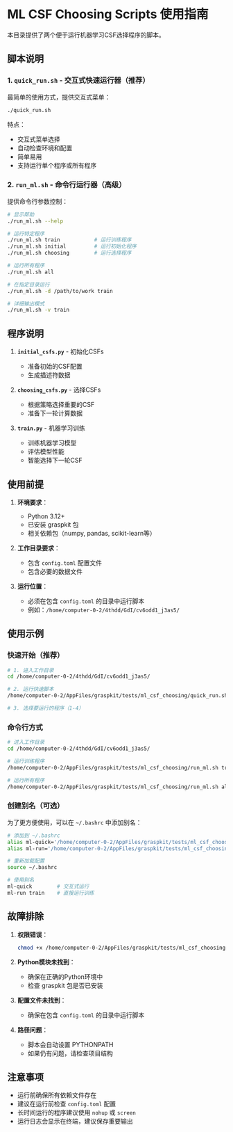 # ML CSF Choosing Scripts 使用指南

本目录提供了两个便于运行机器学习CSF选择程序的脚本。

## 脚本说明

### 1. `quick_run.sh` - 交互式快速运行器（推荐）

最简单的使用方式，提供交互式菜单：

```bash
./quick_run.sh
```

特点：
- 交互式菜单选择
- 自动检查环境和配置
- 简单易用
- 支持运行单个程序或所有程序

### 2. `run_ml.sh` - 命令行运行器（高级）

提供命令行参数控制：

```bash
# 显示帮助
./run_ml.sh --help

# 运行特定程序
./run_ml.sh train           # 运行训练程序
./run_ml.sh initial         # 运行初始化程序
./run_ml.sh choosing        # 运行选择程序

# 运行所有程序
./run_ml.sh all

# 在指定目录运行
./run_ml.sh -d /path/to/work train

# 详细输出模式
./run_ml.sh -v train
```

## 程序说明

1. **`initial_csfs.py`** - 初始化CSFs
   - 准备初始的CSF配置
   - 生成描述符数据

2. **`choosing_csfs.py`** - 选择CSFs
   - 根据策略选择重要的CSF
   - 准备下一轮计算数据

3. **`train.py`** - 机器学习训练
   - 训练机器学习模型
   - 评估模型性能
   - 智能选择下一轮CSF

## 使用前提

1. **环境要求**：
   - Python 3.12+
   - 已安装 graspkit 包
   - 相关依赖包（numpy, pandas, scikit-learn等）

2. **工作目录要求**：
   - 包含 `config.toml` 配置文件
   - 包含必要的数据文件

3. **运行位置**：
   - 必须在包含 `config.toml` 的目录中运行脚本
   - 例如：`/home/computer-0-2/4thdd/GdI/cv6odd1_j3as5/`

## 使用示例

### 快速开始（推荐）

```bash
# 1. 进入工作目录
cd /home/computer-0-2/4thdd/GdI/cv6odd1_j3as5/

# 2. 运行快速脚本
/home/computer-0-2/AppFiles/graspkit/tests/ml_csf_choosing/quick_run.sh

# 3. 选择要运行的程序（1-4）
```

### 命令行方式

```bash
# 进入工作目录
cd /home/computer-0-2/4thdd/GdI/cv6odd1_j3as5/

# 运行训练程序
/home/computer-0-2/AppFiles/graspkit/tests/ml_csf_choosing/run_ml.sh train

# 运行所有程序
/home/computer-0-2/AppFiles/graspkit/tests/ml_csf_choosing/run_ml.sh all
```

### 创建别名（可选）

为了更方便使用，可以在 `~/.bashrc` 中添加别名：

```bash
# 添加到 ~/.bashrc
alias ml-quick='/home/computer-0-2/AppFiles/graspkit/tests/ml_csf_choosing/quick_run.sh'
alias ml-run='/home/computer-0-2/AppFiles/graspkit/tests/ml_csf_choosing/run_ml.sh'

# 重新加载配置
source ~/.bashrc

# 使用别名
ml-quick        # 交互式运行
ml-run train    # 直接运行训练
```

## 故障排除

1. **权限错误**：
   ```bash
   chmod +x /home/computer-0-2/AppFiles/graspkit/tests/ml_csf_choosing/*.sh
   ```

2. **Python模块未找到**：
   - 确保在正确的Python环境中
   - 检查 graspkit 包是否已安装

3. **配置文件未找到**：
   - 确保在包含 `config.toml` 的目录中运行脚本

4. **路径问题**：
   - 脚本会自动设置 PYTHONPATH
   - 如果仍有问题，请检查项目结构

## 注意事项

- 运行前确保所有依赖文件存在
- 建议在运行前检查 `config.toml` 配置
- 长时间运行的程序建议使用 `nohup` 或 `screen`
- 运行日志会显示在终端，建议保存重要输出
